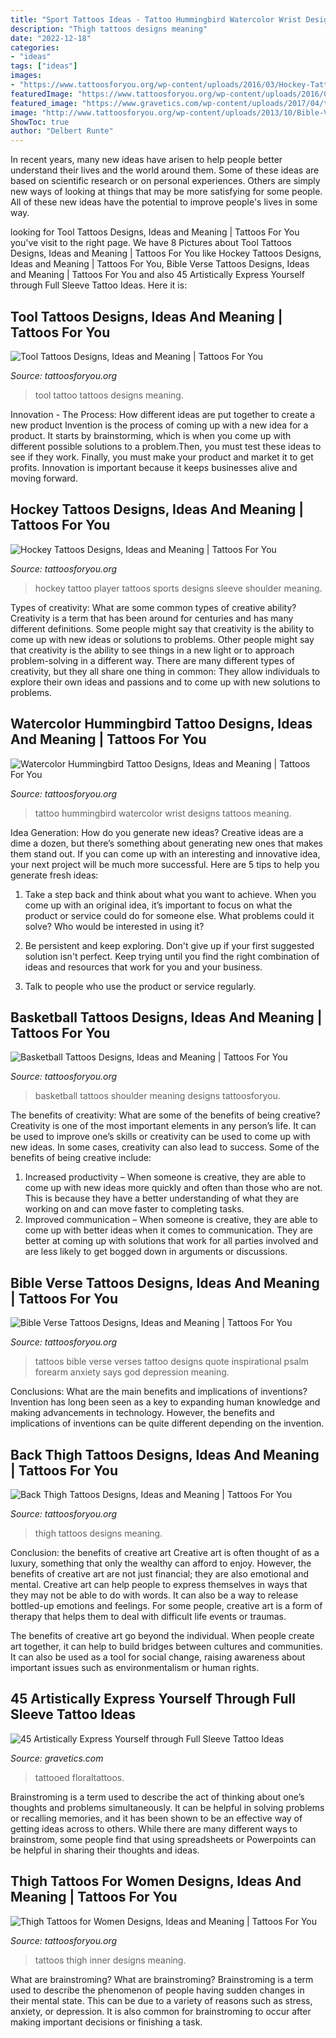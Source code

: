 ```yaml
---
title: "Sport Tattoos Ideas - Tattoo Hummingbird Watercolor Wrist Designs Tattoos Meaning"
description: "Thigh tattoos designs meaning"
date: "2022-12-18"
categories:
- "ideas"
tags: ["ideas"]
images:
- "https://www.tattoosforyou.org/wp-content/uploads/2016/03/Hockey-Tattoo-Sleeve.jpg"
featuredImage: "https://www.tattoosforyou.org/wp-content/uploads/2016/03/Hockey-Tattoo-Sleeve.jpg"
featured_image: "https://www.gravetics.com/wp-content/uploads/2017/04/tattooed-inked-floralsleeves-floral-floraltattoos-tattoos-inked-art-1024x1024.jpg"
image: "http://www.tattoosforyou.org/wp-content/uploads/2013/10/Bible-Verses-Tattoos.jpg"
ShowToc: true
author: "Delbert Runte"
---
```



In recent years, many new ideas have arisen to help people better understand their lives and the world around them. Some of these ideas are based on scientific research or on personal experiences. Others are simply new ways of looking at things that may be more satisfying for some people. All of these new ideas have the potential to improve people's lives in some way.

	

		
looking for Tool Tattoos Designs, Ideas and Meaning | Tattoos For You you've visit to the right page. We have 8 Pictures about Tool Tattoos Designs, Ideas and Meaning | Tattoos For You like Hockey Tattoos Designs, Ideas and Meaning | Tattoos For You, Bible Verse Tattoos Designs, Ideas and Meaning | Tattoos For You and also 45 Artistically Express Yourself through Full Sleeve Tattoo Ideas. Here it is:
		
    
## Tool Tattoos Designs, Ideas And Meaning | Tattoos For You

<img loading=lazy src="http://www.tattoosforyou.org/wp-content/uploads/2016/03/Tattoo-Tool.jpg" onerror="this.onerror=null;this.src='https://tse1.mm.bing.net/th?id=OIP.N_Bwv_I8_1iiQ1ZtJrVyrgHaJ4&amp;pid=15.1';" alt="Tool Tattoos Designs, Ideas and Meaning | Tattoos For You">

_Source: tattoosforyou.org_

>tool tattoo tattoos designs meaning. 

	

Innovation - The Process: How different ideas are put together to create a new product
Invention is the process of coming up with a new idea for a product. It starts by brainstorming, which is when you come up with different possible solutions to a problem.Then, you must test these ideas to see if they work. Finally, you must make your product and market it to get profits. Innovation is important because it keeps businesses alive and moving forward.

    
## Hockey Tattoos Designs, Ideas And Meaning | Tattoos For You

<img loading=lazy src="https://www.tattoosforyou.org/wp-content/uploads/2016/03/Hockey-Tattoo-Sleeve.jpg" onerror="this.onerror=null;this.src='https://tse2.mm.bing.net/th?id=OIP.was-IfQit-F9vATSY3wUAwHaJ4&amp;pid=15.1';" alt="Hockey Tattoos Designs, Ideas and Meaning | Tattoos For You">

_Source: tattoosforyou.org_

>hockey tattoo player tattoos sports designs sleeve shoulder meaning. 

	

Types of creativity: What are some common types of creative ability?
Creativity is a term that has been around for centuries and has many different definitions. Some people might say that creativity is the ability to come up with new ideas or solutions to problems. Other people might say that creativity is the ability to see things in a new light or to approach problem-solving in a different way. There are many different types of creativity, but they all share one thing in common: They allow individuals to explore their own ideas and passions and to come up with new solutions to problems.

    
## Watercolor Hummingbird Tattoo Designs, Ideas And Meaning | Tattoos For You

<img loading=lazy src="https://www.tattoosforyou.org/wp-content/uploads/2017/05/Watercolor-Hummingbird-Tattoo-Wrist.jpg" onerror="this.onerror=null;this.src='https://tse1.mm.bing.net/th?id=OIP.EkJpTLI9TdDtoX0BI2yN6AHaJ4&amp;pid=15.1';" alt="Watercolor Hummingbird Tattoo Designs, Ideas and Meaning | Tattoos For You">

_Source: tattoosforyou.org_

>tattoo hummingbird watercolor wrist designs tattoos meaning. 

	

Idea Generation: How do you generate new ideas?
Creative ideas are a dime a dozen, but there’s something about generating new ones that makes them stand out. If you can come up with an interesting and innovative idea, your next project will be much more successful. Here are 5 tips to help you generate fresh ideas:
1. Take a step back and think about what you want to achieve. When you come up with an original idea, it’s important to focus on what the product or service could do for someone else. What problems could it solve? Who would be interested in using it?

2. Be persistent and keep exploring. Don't give up if your first suggested solution isn't perfect. Keep trying until you find the right combination of ideas and resources that work for you and your business.

3. Talk to people who use the product or service regularly.

    
## Basketball Tattoos Designs, Ideas And Meaning | Tattoos For You

<img loading=lazy src="https://www.tattoosforyou.org/wp-content/uploads/2016/05/Basketball-Shoulder-Tattoos.jpg" onerror="this.onerror=null;this.src='https://tse4.mm.bing.net/th?id=OIP.vkoVaVL-CaEXGY5STpeChAHaJ4&amp;pid=15.1';" alt="Basketball Tattoos Designs, Ideas and Meaning | Tattoos For You">

_Source: tattoosforyou.org_

>basketball tattoos shoulder meaning designs tattoosforyou. 

	

The benefits of creativity: What are some of the benefits of being creative?
Creativity is one of the most important elements in any person’s life. It can be used to improve one’s skills or creativity can be used to come up with new ideas. In some cases, creativity can also lead to success. Some of the benefits of being creative include: 
1. Increased productivity – When someone is creative, they are able to come up with new ideas more quickly and often than those who are not. This is because they have a better understanding of what they are working on and can move faster to completing tasks. 
2. Improved communication – When someone is creative, they are able to come up with better ideas when it comes to communication. They are better at coming up with solutions that work for all parties involved and are less likely to get bogged down in arguments or discussions. 

    
## Bible Verse Tattoos Designs, Ideas And Meaning | Tattoos For You

<img loading=lazy src="http://www.tattoosforyou.org/wp-content/uploads/2013/10/Bible-Verses-Tattoos.jpg" onerror="this.onerror=null;this.src='https://tse1.mm.bing.net/th?id=OIP.6mxipPldo7hEyF-FiuZB6QHaE7&amp;pid=15.1';" alt="Bible Verse Tattoos Designs, Ideas and Meaning | Tattoos For You">

_Source: tattoosforyou.org_

>tattoos bible verse verses tattoo designs quote inspirational psalm forearm anxiety says god depression meaning. 

	

Conclusions: What are the main benefits and implications of inventions?
Invention has long been seen as a key to expanding human knowledge and making advancements in technology. However, the benefits and implications of inventions can be quite different depending on the invention.

    
## Back Thigh Tattoos Designs, Ideas And Meaning | Tattoos For You

<img loading=lazy src="https://www.tattoosforyou.org/wp-content/uploads/2017/05/Back-of-The-Thigh-Tattoos.jpg" onerror="this.onerror=null;this.src='https://tse2.mm.bing.net/th?id=OIP.2EPwc_T-gsehpHDcEIkfkQHaJ3&amp;pid=15.1';" alt="Back Thigh Tattoos Designs, Ideas and Meaning | Tattoos For You">

_Source: tattoosforyou.org_

>thigh tattoos designs meaning. 

	

Conclusion: the benefits of creative art
Creative art is often thought of as a luxury, something that only the wealthy can afford to enjoy. However, the benefits of creative art are not just financial; they are also emotional and mental.
Creative art can help people to express themselves in ways that they may not be able to do with words. It can also be a way to release bottled-up emotions and feelings. For some people, creative art is a form of therapy that helps them to deal with difficult life events or traumas.

The benefits of creative art go beyond the individual. When people create art together, it can help to build bridges between cultures and communities. It can also be used as a tool for social change, raising awareness about important issues such as environmentalism or human rights.

    
## 45 Artistically Express Yourself Through Full Sleeve Tattoo Ideas

<img loading=lazy src="https://www.gravetics.com/wp-content/uploads/2017/04/tattooed-inked-floralsleeves-floral-floraltattoos-tattoos-inked-art-1024x1024.jpg" onerror="this.onerror=null;this.src='https://tse3.mm.bing.net/th?id=OIP._i1XjPa7dTnyEUL9OpK3bAHaHa&amp;pid=15.1';" alt="45 Artistically Express Yourself through Full Sleeve Tattoo Ideas">

_Source: gravetics.com_

>tattooed floraltattoos. 

	

Brainstroming is a term used to describe the act of thinking about one’s thoughts and problems simultaneously. It can be helpful in solving problems or recalling memories, and it has been shown to be an effective way of getting ideas across to others. While there are many different ways to brainstrom, some people find that using spreadsheets or Powerpoints can be helpful in sharing their thoughts and ideas.

    
## Thigh Tattoos For Women Designs, Ideas And Meaning | Tattoos For You

<img loading=lazy src="https://www.tattoosforyou.org/wp-content/uploads/2017/11/Inner-Thigh-Tattoos-for-Women-300x300.jpg" onerror="this.onerror=null;this.src='https://tse2.mm.bing.net/th?id=OIP.ZCEMVrtJdZC6Nl3UowjSZQAAAA&amp;pid=15.1';" alt="Thigh Tattoos for Women Designs, Ideas and Meaning | Tattoos For You">

_Source: tattoosforyou.org_

>tattoos thigh inner designs meaning. 

	

What are brainstroming?
What are brainstroming? Brainstroming is a term used to describe the phenomenon of people having sudden changes in their mental state. This can be due to a variety of reasons such as stress, anxiety, or depression. It is also common for brainstroming to occur after making important decisions or finishing a task.

